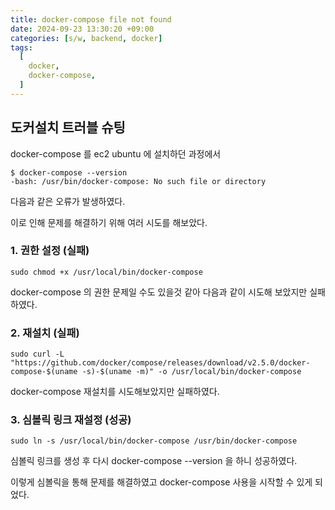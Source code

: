 ```yaml
---
title: docker-compose file not found
date: 2024-09-23 13:30:20 +09:00
categories: [s/w, backend, docker]
tags:
  [
    docker,
    docker-compose,
  ]
---
```


## 도커설치 트러블 슈팅
docker-compose 를 ec2 ubuntu 에 설치하던 과정에서
```shell
$ docker-compose --version
-bash: /usr/bin/docker-compose: No such file or directory
```
다음과 같은 오류가 발생하였다.

이로 인해 문제를 해결하기 위해 여러 시도를 해보았다.
### 1. 권한 설정 (실패)
```shell
sudo chmod +x /usr/local/bin/docker-compose
```
docker-compose 의 권한 문제일 수도 있을것 같아 다음과 같이 시도해 보았지만 실패하였다.

### 2. 재설치 (실패)
```shell
sudo curl -L "https://github.com/docker/compose/releases/download/v2.5.0/docker-compose-$(uname -s)-$(uname -m)" -o /usr/local/bin/docker-compose
```
docker-compose 재설치를 시도해보았지만 실패하였다.

### 3. 심볼릭 링크 재설정 (성공)
```shell
sudo ln -s /usr/local/bin/docker-compose /usr/bin/docker-compose
```
심볼릭 링크를 생성 후 다시 docker-compose --version 을 하니 성공하였다.

이렇게 심볼릭을 통해 문제를 해결하였고 docker-compose 사용을 시작할 수 있게 되었다.
